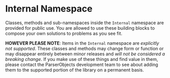 ﻿# Internal Namespace

Classes, methods and sub-namespaces inside the `Internal` namespace are provided for public use. You are allowed to use these building blocks to compose your own solutions to problems as you see fit.

**HOWEVER PLEASE NOTE**: Items in the `Internal` namespace are *explicitly not supported*. These classes and methods may change form or function or may disappear entirely between minor releases and *will not be considered a breaking change*. If you make use of these things and find value in them, please contact the ParserObjects development team to see about adding them to the supported portion of the library on a permanent basis.